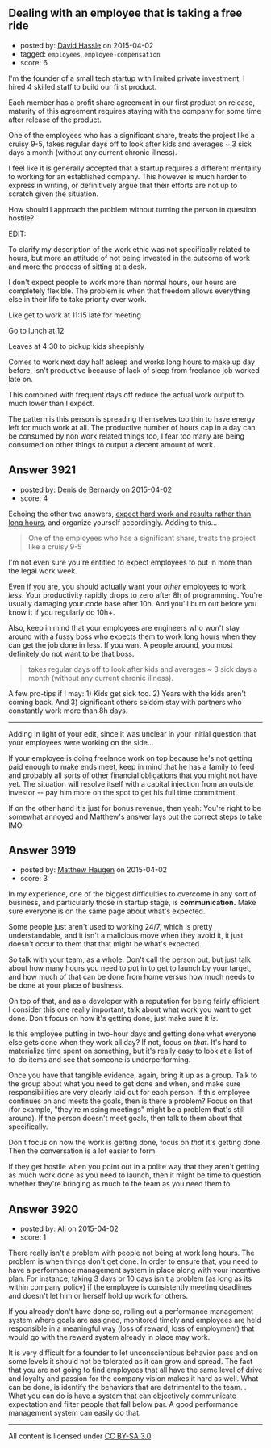 ## Dealing with an employee that is taking a free ride

- posted by: [David Hassle](https://stackexchange.com/users/895134/david-hassle) on 2015-04-02
- tagged: `employees`, `employee-compensation`
- score: 6

I'm the founder of a small tech startup with limited private investment, I hired 4 skilled staff to build our first product.

Each member has a profit share agreement in our first product on release, maturity of this agreement requires staying with the company for some time after release of the product.

One of the employees who has a significant share, treats the project like a cruisy 9-5, takes regular days off to look after kids and averages ~ 3 sick days a month (without any current chronic illness).

I feel like it is generally accepted that a startup requires a different mentality to working for an established company. This however is much harder to express in writing, or definitively argue that their efforts are not up to scratch given the situation.

How should I approach the problem without turning the person in question hostile?

EDIT:

To clarify my description of the work ethic was not specifically related to hours, but more an attitude of not being invested in the outcome of work and more the process of sitting at a desk. 

I don't expect people to work more than normal hours, our hours are completely flexible. The problem is when that freedom allows everything else in their life to take priority over work. 

Like get to work at 11:15 late for meeting

Go to lunch at 12

Leaves at 4:30 to pickup kids sheepishly

Comes to work next day half asleep and works long hours to make up day before, isn't productive because of lack of sleep from freelance job worked late on.

This combined with frequent days off reduce the actual work output to much lower than I expect.

The pattern is this person is spreading themselves too thin to have energy left for much work at all. The productive number of hours cap in a day can be consumed by non work related things too, I fear too many are being consumed on other things to output a decent amount of work.




## Answer 3921

- posted by: [Denis de Bernardy](https://stackexchange.com/users/182468/denis-de-bernardy) on 2015-04-02
- score: 4

Echoing the other two answers, [expect hard work and results rather than long hours](https://startups.stackexchange.com/questions/922/what-hours-can-i-expect-of-my-employees), and organize yourself accordingly. Adding to this...

> One of the employees who has a significant share, treats the project like a cruisy 9-5

I'm not even sure you're entitled to expect employees to put in more than the legal work week.

Even if you are, you should actually want your *other* employees to work *less*. Your productivity rapidly drops to zero after 8h of programming. You're usually damaging your code base after 10h. And you'll burn out before you know it if you regularly do 10h+.

Also, keep in mind that your employees are engineers who won't stay around with a fussy boss who expects them to work long hours when they can get the job done in less. If you want A people around, you most definitely do not want to be that boss.

> takes regular days off to look after kids and averages ~ 3 sick days a month (without any current chronic illness).

A few pro-tips if I may: 1) Kids get sick too. 2) Years with the kids aren't coming back. And 3) significant others seldom stay with partners who constantly work more than 8h days.

- - -

Adding in light of your edit, since it was unclear in your initial question that your employees were working on the side...

If your employee is doing freelance work on top because he's not getting paid enough to make ends meet, keep in mind that he has a family to feed and probably all sorts of other financial obligations that you might not have yet. The situation will resolve itself with a capital injection from an outside investor -- pay him more on the spot to get his full time commitment.

If on the other hand it's just for bonus revenue, then yeah: You're right to be somewhat annoyed and Matthew's answer lays out the correct steps to take IMO.


## Answer 3919

- posted by: [Matthew Haugen](https://stackexchange.com/users/1325646/matthew-haugen) on 2015-04-02
- score: 3

In my experience, one of the biggest difficulties to overcome in any sort of business, and particularly those in startup stage, is **communication.** Make sure everyone is on the same page about what's expected.

Some people just aren't used to working 24/7, which is pretty understandable, and it isn't a malicious move when they avoid it, it just doesn't occur to them that that might be what's expected.

So talk with your team, as a whole. Don't call the person out, but just talk about how many hours you need to put in to get to launch by your target, and how much of that can be done from home versus how much needs to be done at your place of business.

On top of that, and as a developer with a reputation for being fairly efficient I consider this one really important, talk about what work you want to get done. Don't focus on how it's getting done, just make sure it *is*.

Is this employee putting in two-hour days and getting done what everyone else gets done when they work all day? If not, focus on *that*. It's hard to materialize time spent on something, but it's really easy to look at a list of to-do items and see that someone is underperforming.

Once you have that tangible evidence, again, bring it up as a group. Talk to the group about what you need to get done and when, and make sure responsibilities are very clearly laid out for each person. If this employee continues on and meets the goals, then is there a problem? Focus on that (for example, "they're missing meetings" might be a problem that's still around). If the person doesn't meet goals, then talk to them about that specifically.

Don't focus on how the work is getting done, focus on *that* it's getting done. Then the conversation is a lot easier to form.

If they get hostile when you point out in a polite way that they aren't getting as much work done as you need to launch, then it might be time to question whether they're bringing as much to the team as you need them to.


## Answer 3920

- posted by: [Ali](https://stackexchange.com/users/2815644/ali) on 2015-04-02
- score: 1

There really isn't a problem with people not being at work long hours. The problem is when things don't get done. In order to ensure that, you need to have a performance management system in place along with your incentive plan. For instance, taking 3 days or 10 days isn't a problem (as long as its within company policy) if the employee is consistently meeting deadlines and doesn't let him or herself hold up work for others. 

If you already don't have done so, rolling out a performance management system where goals are assigned, monitored timely and employees are held responsible in a meaningful way (loss of reward, loss of employment) that would go with the reward system already in place may work.  

It is very difficult for a founder to let unconscientious behavior pass and on some levels it should not be tolerated as it can grow and spread. The fact that you are not going to find employees that all have the same level of drive and loyalty and passion for the company vision makes it hard as well. What can be done, is identify the behaviors that are detrimental to the team. . What you can do is have a system that can objectively communicate expectation and filter people that fall below par. A good performance management system can easily do that. 



---

All content is licensed under [CC BY-SA 3.0](https://creativecommons.org/licenses/by-sa/3.0/).
